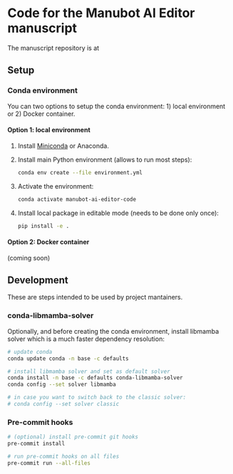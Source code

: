 # Code for the Manubot AI Editor manuscript

The manuscript repository is at 

## Setup

### Conda environment

You can two options to setup the conda environment: 1) local environment or 2) Docker container.

#### Option 1: local environment

1. Install [Miniconda](https://docs.conda.io/en/latest/miniconda.html) or Anaconda.

1. Install main Python environment (allows to run most steps):

   ```bash
   conda env create --file environment.yml
   ```

1. Activate the environment:

    ```bash
    conda activate manubot-ai-editor-code
    ```

1. Install local package in editable mode (needs to be done only once):

    ```bash
    pip install -e .
    ```

#### Option 2: Docker container

(coming soon)

## Development

These are steps intended to be used by project mantainers.

### conda-libmamba-solver

Optionally, and before creating the conda environment, install libmamba solver which is a much faster dependency resolution:

```bash
# update conda
conda update conda -n base -c defaults

# install libmamba solver and set as default solver
conda install -n base -c defaults conda-libmamba-solver
conda config --set solver libmamba

# in case you want to switch back to the classic solver:
# conda config --set solver classic
```

### Pre-commit hooks

```bash
# (optional) install pre-commit git hooks
pre-commit install

# run pre-commit hooks on all files
pre-commit run --all-files
```